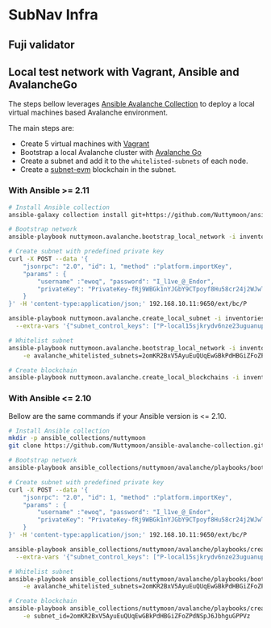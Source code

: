# SubNav Infra

## Fuji validator

## Local test network with Vagrant, Ansible and AvalancheGo

The steps bellow leverages [Ansible Avalanche Collection](https://github.com/Nuttymoon/ansible-avalanche-collection) to deploy a local virtual machines based Avalanche environment.

The main steps are:

- Create 5 virtual machines with [Vagrant](https://www.vagrantup.com/)
- Bootstrap a local Avalanche cluster with [Avalanche Go](https://github.com/ava-labs/avalanchego)
- Create a subnet and add it to the `whitelisted-subnets` of each node.
- Create a [subnet-evm](https://github.com/ava-labs/subnet-evm) blockchain in the subnet.

### With Ansible >= 2.11

```sh
# Install Ansible collection
ansible-galaxy collection install git+https://github.com/Nuttymoon/ansible-avalanche-collection.git

# Bootstrap network
ansible-playbook nuttymoon.avalanche.bootstrap_local_network -i inventories/local

# Create subnet with predefined private key
curl -X POST --data '{
	"jsonrpc": "2.0", "id": 1, "method" :"platform.importKey",
	"params" : {
		"username" :"ewoq", "password": "I_l1ve_@_Endor",
		"privateKey": "PrivateKey-fRj9WBGk1nYJGbY9CTpoyf8Hu58cr24j2WJwThePLas5bu8eU"
	}
}' -H 'content-type:application/json;' 192.168.10.11:9650/ext/bc/P

ansible-playbook nuttymoon.avalanche.create_local_subnet -i inventories/local \
  --extra-vars '{"subnet_control_keys": ["P-local15sjkrydv6nze23uguanupg4plgut9dzuvxq5je"]}'

# Whitelist subnet
ansible-playbook nuttymoon.avalanche.bootstrap_local_network -i inventories/local \
    -e avalanche_whitelisted_subnets=2omKR2BxV5AyuEuQUqEwGBkPdHBGiZFoZPdNSpJ6JbhguGPPVz

# Create blockchain
ansible-playbook nuttymoon.avalanche.create_local_blockchains -i inventories/local -e subnet_id=2omKR2BxV5AyuEuQUqEwGBkPdHBGiZFoZPdNSpJ6JbhguGPPVz
```

### With Ansible <= 2.10

Bellow are the same commands if your Ansible version is <= 2.10.

```sh
# Install Ansible collection
mkdir -p ansible_collections/nuttymoon
git clone https://github.com/Nuttymoon/ansible-avalanche-collection.git ansible_collections/nuttymoon/avalanche

# Bootstrap network
ansible-playbook ansible_collections/nuttymoon/avalanche/playbooks/bootstrap_local_network.yml -i inventories/local

# Create subnet with predefined private key
curl -X POST --data '{
	"jsonrpc": "2.0", "id": 1, "method" :"platform.importKey",
	"params" : {
		"username" :"ewoq", "password": "I_l1ve_@_Endor",
		"privateKey": "PrivateKey-fRj9WBGk1nYJGbY9CTpoyf8Hu58cr24j2WJwThePLas5bu8eU"
	}
}' -H 'content-type:application/json;' 192.168.10.11:9650/ext/bc/P

ansible-playbook ansible_collections/nuttymoon/avalanche/playbooks/create_local_subnet.yml -i inventories/local \
  --extra-vars '{"subnet_control_keys": ["P-local15sjkrydv6nze23uguanupg4plgut9dzuvxq5je"]}'

# Whitelist subnet
ansible-playbook ansible_collections/nuttymoon/avalanche/playbooks/bootstrap_local_network.yml -i inventories/local \
    -e avalanche_whitelisted_subnets=2omKR2BxV5AyuEuQUqEwGBkPdHBGiZFoZPdNSpJ6JbhguGPPVz

# Create blockchain
ansible-playbook ansible_collections/nuttymoon/avalanche/playbooks/create_local_blockchains.yml -i inventories/local \
    -e subnet_id=2omKR2BxV5AyuEuQUqEwGBkPdHBGiZFoZPdNSpJ6JbhguGPPVz
```
